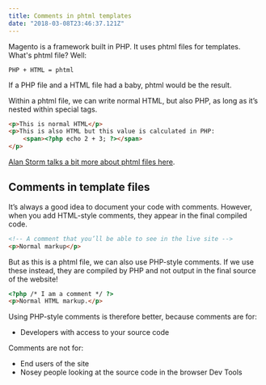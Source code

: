 ```yaml
---
title: Comments in phtml templates
date: "2018-03-08T23:46:37.121Z"
---
```


Magento is a framework built in PHP. It uses phtml files for templates. What's phtml file? Well:

```
PHP + HTML = phtml
```

If a PHP file and a HTML file had a baby, phtml would be the result.

Within a phtml file, we can write normal HTML, but also PHP, as long as it’s nested within special tags.

```html
<p>This is normal HTML</p>
<p>This is also HTML but this value is calculated in PHP:
    <span><?php echo 2 + 3; ?></span>
</p>
```

[Alan Storm talks a bit more about phtml files here](http://devdocs.magento.com/guides/m1x/magefordev/mage-for-dev-4.html).

## Comments in template files

It’s always a good idea to document your code with comments. However, when you add HTML-style comments, they appear in the final compiled code.

```html
<!-- A comment that you’ll be able to see in the live site -->
<p>Normal markup</p>
```

But as this is a phtml file, we can also use PHP-style comments. If we use these instead, they are compiled by PHP and not output in the final source of the website!

```html
<?php /* I am a comment */ ?>
<p>Normal HTML markup.</p>
```

Using PHP-style comments is therefore better, because comments are for:

* Developers with access to your source code

Comments are not for:

* End users of the site
* Nosey people looking at the source code in the browser Dev Tools
